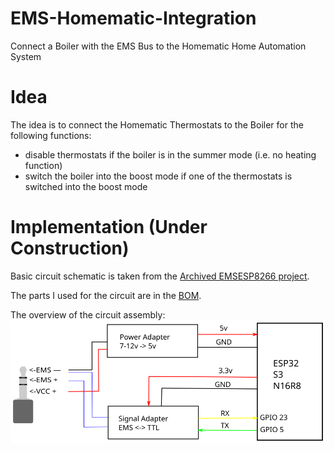 # EMS-Homematic-Integration
Connect a Boiler with the EMS Bus to the Homematic Home Automation System

# Idea
The idea is to connect the Homematic Thermostats to the Boiler for the following functions:
- disable thermostats if the boiler is in the summer mode (i.e. no heating function)
- switch the boiler into the boost mode if one of the thermostats is switched into the boost mode

# Implementation (Under Construction)

Basic circuit schematic is taken from the [Archived EMSESP8266 project](https://github.com/dimitri-rebrikov/EMS-ESP/blob/1.9.4/doc/schematics/Schematic_EMS-ESP.png).

The parts I used for the circuit are in the [BOM](./BOM.html).

The overview of the circuit assembly: ![Assembly](./AssemblyCircuit.svg)

